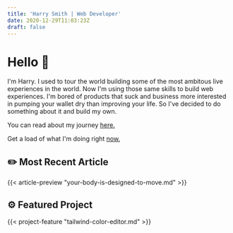 ```yaml
---
title: 'Harry Smith | Web Developer'
date: 2020-12-29T11:03:23Z
draft: false
---
```


# Hello :wave:

I'm Harry. I used to tour the world building some of the most ambitous live experiences in the world. Now I'm using those same skills to build web experiences. I'm bored of products that suck and business more interested in pumping your wallet dry than improving your life. So I've decided to do something about it and build my own.

You can read about my journey [here.](/about)

Get a load of what I'm doing right [now.](/now)

## :pencil2: Most Recent Article

{{< article-preview "your-body-is-designed-to-move.md" >}}

## :gear: Featured Project

{{< project-feature "tailwind-color-editor.md" >}}
